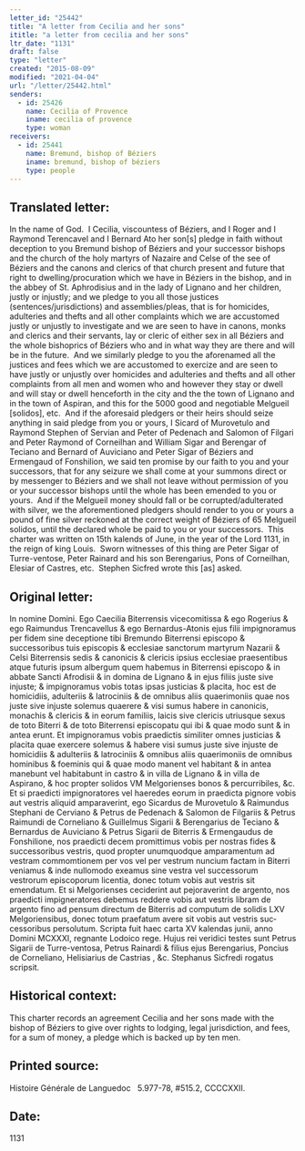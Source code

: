 ```yaml
---
letter_id: "25442"
title: "A letter from Cecilia and her sons"
ititle: "a letter from cecilia and her sons"
ltr_date: "1131"
draft: false
type: "letter"
created: "2015-08-09"
modified: "2021-04-04"
url: "/letter/25442.html"
senders:
  - id: 25426
    name: Cecilia of Provence
    iname: cecilia of provence
    type: woman
receivers:
  - id: 25441
    name: Bremund, bishop of Béziers 
    iname: bremund, bishop of béziers 
    type: people
---
```

<h2> Translated letter:</h2><p>In the name of God.&nbsp; I Cecilia, viscountess of Béziers, and I Roger and I Raymond Terencavel and I Bernard Ato her son[s] pledge in faith without deception to you Bremund bishop of Béziers and your successor bishops and the church of the holy martyrs of Nazaire and Celse of the see of Béziers and the canons and clerics of that church present and future that right to dwelling/procuration which we have in Béziers in the bishop, and in the abbey of St. Aphrodisius and in the lady of Lignano and her children, justly or injustly; and we pledge to you all those justices (sentences/jurisdictions) and assemblies/pleas, that is for homicides, adulteries and thefts and all other complaints which we are accustomed justly or unjustly to investigate and we are seen to have in canons, monks and clerics and their servants, lay or cleric of either sex in all Béziers and the whole bishoprics of Béziers who and in what way they are there and will be in the future.&nbsp; And we similarly pledge to you the aforenamed all the justices and fees which we are accustomed to exercize and are seen to have justly or unjustly over homicides and adulteries and thefts and all other complaints from all men and women who and however they stay or dwell and will stay or dwell henceforth in the city and the the town of Lignano and in the town of Aspiran, and this for the 5000 good and negotiable Melgueil [solidos], etc.&nbsp; And if the aforesaid pledgers or their heirs should seize anything in said pledge from you or yours, I Sicard of Murovetulo and Raymond Stephen of Servian and Peter of Pedenach and Salomon of Filgari and Peter Raymond of Corneilhan and William Sigar and Berengar of Teciano and Bernard of Auviciano and Peter Sigar of Béziers and Ermengaud of Fonshilion, we said ten promise by our faith to you and your successors, that for any seizure we shall come at your summons direct or by messenger to Béziers and we shall not leave without permission of you or your successor bishops until the whole has been emended to you or yours.&nbsp; And if the Melgueil money should fall or be corrupted/adulterated with silver, we the aforementioned pledgers should render to you or yours a pound of fine silver reckoned at the correct weight of Béziers of 65 Melgueil solidos, until the declared whole be paid to you or your successors.&nbsp; This charter was written on 15th kalends of June, in the year of the Lord 1131, in the reign of king Louis.&nbsp; Sworn witnesses of this thing are Peter Sigar of Turre-ventose, Peter Rainard and his son Berengarius, Pons of Corneilhan, Elesiar of Castres, etc.&nbsp; Stephen Sicfred wrote this [as] asked.</p><h2 class="mt-4"> Original letter:</h2><p>In nomine Domini. Ego Caecilia Biterrensis vicecomitissa &amp; ego Rogerius &amp; ego Raimundus Trencavellus &amp; ego Bernardus-Atonis ejus filii impignoramus per fidem sine deceptione tibi Bremundo Biterrensi episcopo &amp; successoribus tuis episcopis &amp; ecclesiae sanctorum martyrum Nazarii &amp; Celsi Biterrensis sedis &amp; canonicis &amp; clericis ipsius ecclesiae praesentibus atque futuris ipsum albergum quem habemus in Biterrensi episcopo &amp; in abbate Sancti Afrodisii &amp; in domina de Lignano &amp; in ejus filiis juste sive injuste; &amp; im­pignoramus vobis totas ipsas justicias &amp; placita, hoc est de homicidiis, adulteriis &amp; latrociniis &amp; de omnibus aliis quaerimoniis quae nos juste sive injuste solemus quaerere &amp; visi sumus habere in canonicis, monachis &amp; clericis &amp; in eorum familiis, laicis sive clericis utriusque sexus de toto Biterri &amp; de toto Biterrensi episcopatu qui ibi &amp; quae modo sunt &amp; in antea erunt. Et impignoramus vobis praedictis similiter omnes justicias &amp; placita quae exercere solemus &amp; habere visi sumus juste sive injuste de homicidiis &amp; adulteriis &amp; latrociniis &amp; omnibus aliis quaerimoniis de omnibus hominibus &amp; foeminis qui &amp; quae modo manent vel habitant &amp; in antea manebunt vel habitabunt in castro &amp; in villa de Lignano &amp; in villa de Aspirano, &amp; hoc propter solidos VM Melgorienses bonos &amp; percurribiles, &amp;c. Et si praedicti impignoratores vel haeredes eorum in praedicta pignore vobis aut vestris aliquid amparaverint, ego Sicardus de Murovetulo &amp; Raimundus Stephani de Cerviano &amp; Petrus de Pedenach &amp; Salo­mon de Filgariis &amp; Petrus Raimundi de Corneliano &amp; Guillelmus Sigarii &amp; Berengarius de Teciano &amp; Bernardus de Auviciano &amp; Petrus Sigarii de Biterris &amp; Ermengaudus de Fonshilione, nos prae­dicti decem promittimus vobis per nostras fides &amp; successoribus vestris, quod propter unumquodque amparamentum ad vestram commomtionem per vos vel per vestrum nuncium factam in Biterri veniamus &amp; inde nullomodo exeamus sine vestra vel successorum vestrorum episcoporum licentia, donec totum vobis aut vestris sit emendatum. Et si Melgorienses ceciderint aut pejoraverint de argento, nos praedicti impigneratores debemus reddere vobis aut vestris libram de argento fino ad pensum directum de Biterris ad computum de solidis LXV Melgoriensibus, donec totum praefatum avere sit vobis aut vestris suc­cessoribus persolutum. Scripta fuit haec carta XV kalendas junii, anno Domini MCXXXI, regnante Lodoico rege. Hujus rei veridici testes sunt Petrus Sigarii de Turre-ventosa, Petrus Rainardi &amp; filius ejus Berengarius, Poncius de Corneliano, Helisiarius de Castrias , &amp;c. Stephanus Sicfredi rogatus scripsit.</p><h2 class="mt-4"> Historical context:</h2><p>This charter records an agreement Cecilia and her sons made with the bishop of&nbsp;Béziers to give over rights to lodging, legal jurisdiction, and fees, for a sum of money, a pledge which is backed up by ten men.</p><h2 class="mt-4"> Printed source:</h2><p>Histoire Générale de Languedoc &nbsp;&nbsp;5.977-78, #515.2, CCCCXXII.</p><h2 class="mt-4"> Date:</h2>1131